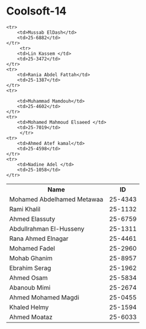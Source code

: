 Coolsoft-14
===========



<table>
	<tr>
		<th>Name</th>
		<th>ID</th>
	</tr>
	<tr>
		<td>Mohamed Abdelhamed Metawaa</td> 
		<td>25-4343</td>
	</tr>
	<tr>
		<td>Rami Khalil </td>
		<td>25-1132</td>
	</tr>
	<tr>
		<td>Ahmed Elassuty </td>
		<td>25-6759</td>
	</tr>
	<tr>
		<td>Abdullrahman El-Husseny </td>
		<td>25-1311</td>
	</tr>
	<tr>
		<td>Rana Ahmed Elnagar </td>
		<td>25-4461</td>
	</tr>
	<tr>
		<td>Mohamed Fadel </td>
		<td>25-2960</td>
	</tr>
	<tr>
		<td>Mohab Ghanim </td>
		<td>25-8957</td>
	</tr>
	<tr>
		<td>Ebrahim Serag </td>
		<td>25-1962</td>
	</tr>
	<tr>
		<td>Ahmed Osam </td>
		<td>25-5834</td>
	</tr>
	<tr>
		<td>Abanoub Mimi </td>
		<td>25-2674</td>
	</tr>
	<tr>
		<td>Ahmed Mohamed Magdi</td> 
		<td>25-0455</td>
	</tr>
	<tr>
		<td>Khaled Helmy</td>
		<td>25-1594</td>
	</tr>
	<tr>
		<td>Ahmed Moataz</td>
		<td>25-6033</td>
	</tr>

	<tr>
		<td>Mussab ElDash</td>
		<td>25-6882</td>
	</tr>
         <tr>
		<td>Lin Kassem </td>
		<td>25-3472</td>
	</tr>
	<tr>
		<td>Rania Abdel Fattah</td>
		<td>25-1387</td>
	</tr>
	<tr>

		<td>Muhammad Mamdouh</td>
		<td>25-4602</td>
	</tr>
	<tr>
		<td>Mohamed Mahmoud Elsaeed </td>
		<td>25-7019</td>
         </tr>
	<tr>
		<td>Ahmed Atef kamal</td>
		<td>25-4598</td>
	</tr>
	<tr>
		<td>Nadine Adel </td>
		<td>25-1058</td>
	</tr>


</table>


